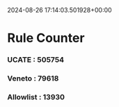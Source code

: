2024-08-26 17:14:03.501928+00:00
# Rule Counter 
 ### UCATE : 505754

 ### Veneto : 79618

 ### Allowlist : 13930